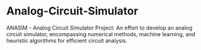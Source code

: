 # Analog-Circuit-Simulator
ANASIM - Analog Circuit Simulator Project: An effort to develop an analog circuit simulator, encompassing numerical methods, machine learning, and heuristic algorithms for efficient circuit analysis.
